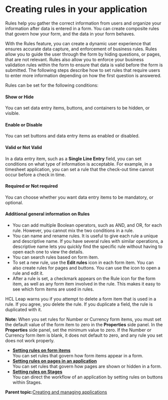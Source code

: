 # Creating rules in your application 

Rules help you gather the correct information from users and organize your information after data is entered in a form. You can create composite rules that govern how your form, and the data in your form behaves.

With the Rules feature, you can create a dynamic user experience that ensures accurate data capture, and enforcement of business rules. Rules allow you to guide the user through the form by hiding questions, or pages, that are not relevant. Rules also allow you to enforce your business validation rules within the form to ensure that data is valid before the form is submitted. The following steps describe how to set rules that require users to enter more information depending on how the first question is answered.

Rules can be set for the following conditions:

#### Show or Hide

You can set data entry items, buttons, and containers to be hidden, or visible.

#### Enable or Disable

You can set buttons and data entry items as enabled or disabled.

#### Valid or Not Valid

In a data entry item, such as a **Single Line Entry** field, you can set conditions on what type of information is acceptable. For example, in a timesheet application, you can set a rule that the check-out time cannot occur before a check in time.

#### Required or Not required

You can choose whether you want data entry items to be mandatory, or optional.

#### Additional general information on Rules

-   You can add multiple Boolean operators, such as AND, and OR, for each rule. However, you cannot mix the two conditions in a rule.
-   You can name and rename rules. It is useful to give each rule a unique and descriptive name. If you have several rules with similar operations, a descriptive name lets you quickly find the specific rule without having to open each one to view the details.
-   You can search rules based on form item.
-   To set a new rule, use the **Edit rules** icon in each form item. You can also create rules for pages and buttons. You can use the icon to open a rule and edit it.
-   After a rule is set, a checkmark appears on the Rule icon for the form item, as well as any form item involved in the rule. This makes it easy to see which form items are used in rules.

HCL Leap warns you if you attempt to delete a form item that is used in a rule. If you agree, you delete the rule. If you duplicate a field, the rule is duplicated with it.

**Note:** When you set rules for Number or Currency form items, you must set the default value of the form item to zero in the **Properties** side panel. In the **Properties** side panel, set the minimum value to zero. If the Number or Currency form item is blank, it does not default to zero, and any rule you set does not work properly.

-   **[Setting rules on form items](ru_set_rule_on_form_items.md)**  
You can set rules that govern how form items appear in a form.
-   **[Setting rules on pages in an application](ru_setting_rules_on_pages_in_an_application.md)**  
You can set rules that govern how pages are shown or hidden in a form.
-   **[Setting rules on Stages](ru_setting_rules_on_stage_actions.md)**  
You can direct the workflow of an application by setting rules on buttons within Stages.

**Parent topic:**[Creating and managing applications](cr_creating_and_managing_toc.md)

